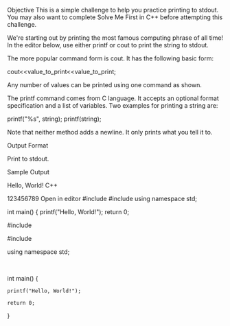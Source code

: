 Objective
This is a simple challenge to help you practice printing to stdout. You may also want to complete Solve Me First in C++ before attempting this challenge.

We're starting out by printing the most famous computing phrase of all time! In the editor below, use either printf or cout to print the string  to stdout.

The more popular command form is cout. It has the following basic form:

cout<<value_to_print<<value_to_print;

Any number of values can be printed using one command as shown.

The printf command comes from C language. It accepts an optional format specification and a list of variables. Two examples for printing a string are:

printf("%s", string); printf(string);

Note that neither method adds a newline. It only prints what you tell it to.

Output Format

Print  to stdout.

Sample Output

Hello, World!
C++



123456789
Open in editor
#include <iostream>
#include <cstdio>
using namespace std;

int main() {
    printf("Hello, World!");
    return 0;

#include <iostream>

#include <cstdio>

using namespace std;

​

int main() {

    printf("Hello, World!");

    return 0;

} 

​
